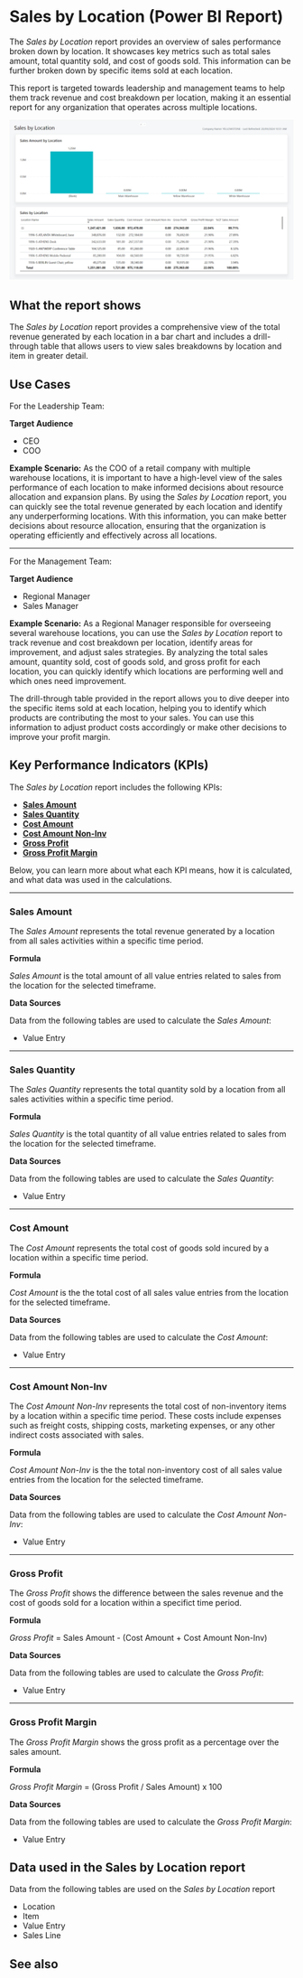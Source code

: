 # Sales by Location (Power BI Report)

The _Sales by Location_ report provides an overview of sales performance broken down by location. It showcases key metrics such as total sales amount, total quantity sold, and cost of goods sold. This information can be further broken down by specific items sold at each location.

This report is targeted towards leadership and management teams to help them track revenue and cost breakdown per location, making it an essential report for any organization that operates across multiple locations.

![Sales by Location screenshot](/business-central/media/sales/sales-by-location.png "Sales by Location - Screenshot")
## What the report shows

The _Sales by Location_ report provides a comprehensive view of the total revenue generated by each location in a bar chart and includes a drill-through table that allows users to view sales breakdowns by location and item in greater detail.

## Use Cases

For the Leadership Team:

**Target Audience**

- CEO
- COO

**Example Scenario:** As the COO of a retail company with multiple warehouse locations, it is important to have a high-level view of the sales performance of each location to make informed decisions about resource allocation and expansion plans. By using the _Sales by Location_ report, you can quickly see the total revenue generated by each location and identify any underperforming locations. With this information, you can make better decisions about resource allocation, ensuring that the organization is operating efficiently and effectively across all locations.

---
For the Management Team:

**Target Audience**

- Regional Manager
- Sales Manager

**Example Scenario:** As a Regional Manager responsible for overseeing several warehouse locations, you can use the _Sales by Location_ report to track revenue and cost breakdown per location, identify areas for improvement, and adjust sales strategies. By analyzing the total sales amount, quantity sold, cost of goods sold, and gross profit for each location, you can quickly identify which locations are performing well and which ones need improvement.

The drill-through table provided in the report allows you to dive deeper into the specific items sold at each location, helping you to identify which products are contributing the most to your sales. You can use this information to adjust product costs accordingly or make other decisions to improve your profit margin.

## Key Performance Indicators (KPIs)

The _Sales by Location_ report includes the following KPIs:

- **[Sales Amount](#sales-amount)**  
- **[Sales Quantity](#sales-quantity)**  
- **[Cost Amount](#cost-amount)**  
- **[Cost Amount Non-Inv](#cost-amount-non-inv)**  
- **[Gross Profit](#gross-profit)**  
- **[Gross Profit Margin](#gross-profit-margin)**

Below, you can learn more about what each KPI means, how it is calculated, and what data was used in the calculations.

---
### Sales Amount

The *Sales Amount* represents the total revenue generated by a location from all sales activities within a specific time period.

**Formula**  

*Sales Amount* is the total amount of all value entries related to sales from the location for the selected timeframe.

**Data Sources**

Data from the following tables are used to calculate the *Sales Amount*:
- Value Entry

---
### Sales Quantity

The *Sales Quantity* represents the total quantity sold by a location from all sales activities within a specific time period.

**Formula**  

*Sales Quantity* is the total quantity of all value entries related to sales from the location for the selected timeframe.

**Data Sources**

Data from the following tables are used to calculate the *Sales Quantity*:
- Value Entry

---
### Cost Amount

The *Cost Amount* represents the total cost of goods sold incured by a location within a specific time period.

**Formula**  

*Cost Amount* is the the total cost of all sales value entries from the location for the selected timeframe.

**Data Sources**

Data from the following tables are used to calculate the *Cost Amount*:
- Value Entry

---
### Cost Amount Non-Inv

The *Cost Amount Non-Inv* represents the total cost of non-inventory items by a location within a specific time period. These costs include expenses such as freight costs, shipping costs, marketing expenses, or any other indirect costs associated with sales.

**Formula**  

*Cost Amount Non-Inv* is the the total non-inventory cost of all sales value entries from the location for the selected timeframe.

**Data Sources**

Data from the following tables are used to calculate the *Cost Amount Non-Inv*:
- Value Entry

---
### Gross Profit

The *Gross Profit* shows the difference between the sales revenue and the cost of goods sold for a location within a specifict time period.

**Formula**  

*Gross Profit* = Sales Amount - (Cost Amount + Cost Amount Non-Inv) 

**Data Sources**

Data from the following tables are used to calculate the *Gross Profit*:
- Value Entry

---
### Gross Profit Margin

The *Gross Profit Margin* shows the gross profit as a percentage over the sales amount.

**Formula**  

*Gross Profit Margin* = (Gross Profit / Sales Amount) x 100

**Data Sources**

Data from the following tables are used to calculate the *Gross Profit Margin*:
- Value Entry

## Data used in the Sales by Location report

Data from the following tables are used on the *Sales by Location* report
- Location
- Item
- Value Entry
- Sales Line

## See also
